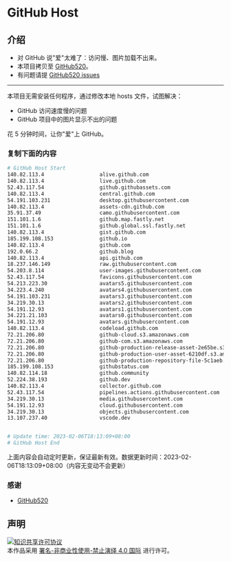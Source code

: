 # GitHub Host
## 介绍
- 对 GitHub 说"爱"太难了：访问慢、图片加载不出来。
- 本项目拷贝至 [GitHub520](https://github.com/521xueweihan/GitHub520)。
- 有问题请提 [GitHub520 issues](https://github.com/521xueweihan/GitHub520/issues/new)

---

本项目无需安装任何程序，通过修改本地 hosts 文件，试图解决：
- GitHub 访问速度慢的问题
- GitHub 项目中的图片显示不出的问题

花 5 分钟时间，让你"爱"上 GitHub。

### 复制下面的内容
```bash
# GitHub Host Start
140.82.113.4                  alive.github.com
140.82.113.4                  live.github.com
52.43.117.54                  github.githubassets.com
140.82.113.4                  central.github.com
54.191.103.231                desktop.githubusercontent.com
140.82.113.4                  assets-cdn.github.com
35.91.37.49                   camo.githubusercontent.com
151.101.1.6                   github.map.fastly.net
151.101.1.6                   github.global.ssl.fastly.net
140.82.113.4                  gist.github.com
185.199.108.153               github.io
140.82.113.4                  github.com
192.0.66.2                    github.blog
140.82.113.4                  api.github.com
18.237.146.149                raw.githubusercontent.com
54.203.8.114                  user-images.githubusercontent.com
52.43.117.54                  favicons.githubusercontent.com
54.213.223.30                 avatars5.githubusercontent.com
34.223.4.240                  avatars4.githubusercontent.com
54.191.103.231                avatars3.githubusercontent.com
34.219.30.13                  avatars2.githubusercontent.com
54.191.12.93                  avatars1.githubusercontent.com
34.221.21.103                 avatars0.githubusercontent.com
54.191.12.93                  avatars.githubusercontent.com
140.82.113.4                  codeload.github.com
72.21.206.80                  github-cloud.s3.amazonaws.com
72.21.206.80                  github-com.s3.amazonaws.com
72.21.206.80                  github-production-release-asset-2e65be.s3.amazonaws.com
72.21.206.80                  github-production-user-asset-6210df.s3.amazonaws.com
72.21.206.80                  github-production-repository-file-5c1aeb.s3.amazonaws.com
185.199.108.153               githubstatus.com
140.82.114.18                 github.community
52.224.38.193                 github.dev
140.82.113.4                  collector.github.com
52.43.117.54                  pipelines.actions.githubusercontent.com
34.219.30.13                  media.githubusercontent.com
54.191.12.93                  cloud.githubusercontent.com
34.219.30.13                  objects.githubusercontent.com
13.107.237.40                 vscode.dev


# Update time: 2023-02-06T18:13:09+08:00
# GitHub Host End

```
上面内容会自动定时更新，保证最新有效。数据更新时间：2023-02-06T18:13:09+08:00（内容无变动不会更新）

### 感谢

- [GitHub520](https://github.com/521xueweihan/GitHub520)

## 声明
<a rel="license" href="https://creativecommons.org/licenses/by-nc-nd/4.0/deed.zh"><img alt="知识共享许可协议" style="border-width: 0" src="https://licensebuttons.net/l/by-nc-nd/4.0/88x31.png"></a><br>本作品采用 <a rel="license" href="https://creativecommons.org/licenses/by-nc-nd/4.0/deed.zh">署名-非商业性使用-禁止演绎 4.0 国际</a> 进行许可。